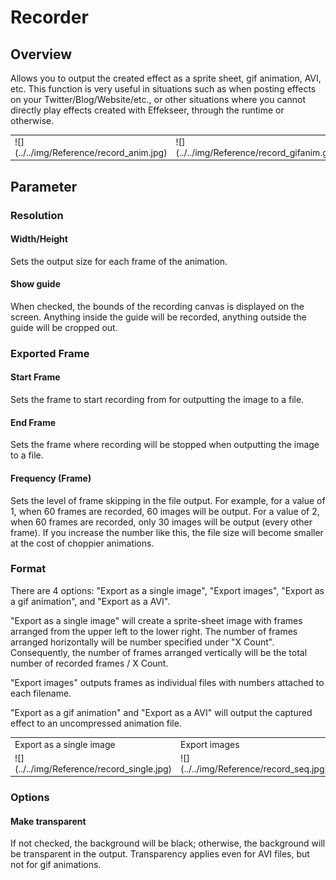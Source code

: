 ﻿# Recorder

## Overview

Allows you to output the created effect as a sprite sheet, gif animation, AVI, etc. This function is very useful in situations such as when posting effects on your Twitter/Blog/Website/etc., or other situations where you cannot directly play effects created with Effekseer, through the runtime or otherwise.

<table>

<tbody>

<tr>

<td>![](../../img/Reference/record_anim.jpg)</td>

<td>![](../../img/Reference/record_gifanim.gif)</td>

</tr>

</tbody>

</table>

## Parameter

### Resolution

#### Width/Height

Sets the output size for each frame of the animation.

#### Show guide

When checked, the bounds of the recording canvas is displayed on the screen. Anything inside the guide will be recorded, anything outside the guide will be cropped out.

### Exported Frame

#### Start Frame

Sets the frame to start recording from for outputting the image to a file.

#### End Frame

Sets the frame where recording will be stopped when outputting the image to a file.

#### Frequency (Frame)

Sets the level of frame skipping in the file output. For example, for a value of 1, when 60 frames are recorded, 60 images will be output. For a value of 2, when 60 frames are recorded, only 30 images will be output (every other frame). If you increase the number like this, the file size will become smaller at the cost of choppier animations.

### Format

There are 4 options: "Export as a single image", "Export images", "Export as a gif animation", and "Export as a AVI".

"Export as a single image" will create a sprite-sheet image with frames arranged from the upper left to the lower right. The number of frames arranged horizontally will be number specified under "X Count". Consequently, the number of frames arranged vertically will be the total number of recorded frames / X Count.

"Export images" outputs frames as individual files with numbers attached to each filename.

"Export as a gif animation" and "Export as a AVI" will output the captured effect to an uncompressed animation file.

<table>

<tbody>

<tr>

<td>Export as a single image</td>

<td>Export images</td>

<td>Export as a gif animation</td>

</tr>

<tr>

<td>![](../../img/Reference/record_single.jpg)</td>

<td>![](../../img/Reference/record_seq.jpg)</td>

<td>![](../../img/Reference/record_gifanim.gif)</td>

</tr>

</tbody>

</table>

### Options

#### Make transparent

If not checked, the background will be black; otherwise, the background will be transparent in the output. Transparency applies even for AVI files, but not for gif animations.

